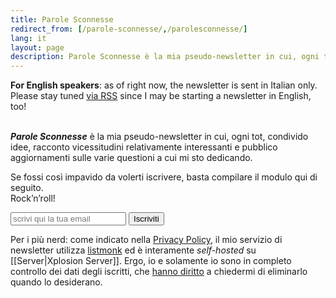 ```yaml
---
title: Parole Sconnesse
redirect_from: [/parole-sconnesse/,/parolesconnesse/]
lang: it
layout: page
description: Parole Sconnesse è la mia pseudo-newsletter in cui, ogni tot, condivido idee, racconto vicessitudini relativamente interessanti e pubblico aggiornamenti sulle varie questioni a cui mi sto dedicando.
---
```

<div lang='en' class='yellow box'>
	<b>For English speakers</b>: as of right now, the newsletter is sent in Italian only. Please stay tuned <a href='/feeds' target='_blank' title='tommi.space feeds'>via RSS</a> since I may be starting a newsletter in English, too!
</div>

<br>

**<cite>Parole Sconnesse</cite>** è la mia pseudo-newsletter in cui, ogni tot, condivido idee, racconto vicessitudini relativamente interessanti e pubblico aggiornamenti sulle varie questioni a cui mi sto dedicando.

Se fossi così impavido da volerti iscrivere, basta compilare il modulo qui di seguito.  
Rock’n’roll!

<form method='post' action='https://newsletter.tommi.space/subscription/form' target='popupwindow' class='flex listmonk-form'>
  <input type='hidden' name='nonce'>
  <input type='email' name='email' required placeholder='scrivi qui la tua email'>
  <input type='text' style='display:none' name='name' placeholder='Nome (facoltativo)'>
  <input id='8ccad' style='display:none' type='checkbox' name='l' checked value='8ccad8ec-d1d3-425e-a8db-14fa3b2518e8'>
  <label for='8ccad' style='display:none'>Parole Sconnesse</label>
  <input class='written button' type='submit' value='Iscriviti'>
</form>

Per i più nerd: come indicato nella [Privacy Policy](/it/privacy-policy 'Privacy Policy'), il mio servizio di newsletter utilizza [listmonk](https://listmonk.app 'listmonk official website') ed è interamente <em lang='en'>self-hosted</em> su [[Server|Xplosion Server]]. Ergo, io e solamente io sono in completo controllo dei dati degli iscritti, che <a href='https://gdpr-info.eu/art-17-gdpr/' title='Art. 17 GDPR' hreflang='en'>hanno diritto</a> a chiedermi di eliminarlo quando lo desiderano.
